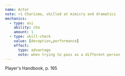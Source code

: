 ```yaml
---
name: Actor
note: +1 Charisma, skilled at mimicry and dramatics
mechanics:
  - type: asi
    ability: cha
    amount: 1
  - type: skill-check
    value: [deception,performance]
    effect:
      type: advantage
      note: when trying to pass as a different person
---
```

Player's Handbook, p. 165
